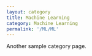 ```yaml
---
layout: category
title: Machine Learning
category: Machine Learning
permalink: '/ML/ML'
---
```


Another sample category page.
